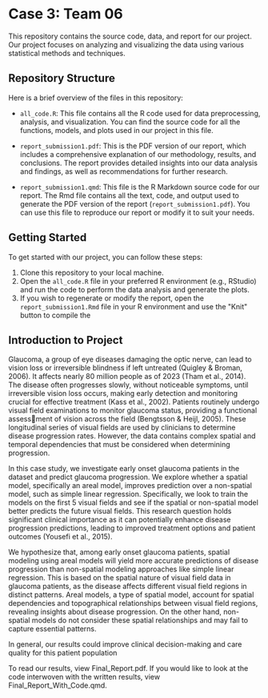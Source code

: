 # Case 3: Team 06

This repository contains the source code, data, and report for our project. Our project focuses on analyzing and visualizing the data using various statistical methods and techniques.

## Repository Structure

Here is a brief overview of the files in this repository:

- `all_code.R`: This file contains all the R code used for data preprocessing, analysis, and visualization. You can find the source code for all the functions, models, and plots used in our project in this file.

- `report_submission1.pdf`: This is the PDF version of our report, which includes a comprehensive explanation of our methodology, results, and conclusions. The report provides detailed insights into our data analysis and findings, as well as recommendations for further research.

- `report_submission1.qmd`: This file is the R Markdown source code for our report. The Rmd file contains all the text, code, and output used to generate the PDF version of the report (`report_submission1.pdf`). You can use this file to reproduce our report or modify it to suit your needs.

## Getting Started

To get started with our project, you can follow these steps:

1. Clone this repository to your local machine.
2. Open the `all_code.R` file in your preferred R environment (e.g., RStudio) and run the code to perform the data analysis and generate the plots.
3. If you wish to regenerate or modify the report, open the `report_submission1.Rmd` file in your R environment and use the "Knit" button to compile the

## Introduction to Project

Glaucoma, a group of eye diseases damaging the optic nerve, can lead to vision loss or irreversible blindness
if left untreated (Quigley & Broman, 2006). It affects nearly 80 million people as of 2023 (Tham et al., 2014).
The disease often progresses slowly, without noticeable symptoms, until irreversible vision loss occurs, making
early detection and monitoring crucial for effective treatment (Kass et al., 2002).
Patients routinely undergo visual field examinations to monitor glaucoma status, providing a functional assessment of vision across the field (Bengtsson & Heijl, 2005). These longitudinal series of visual fields are used
by clinicians to determine disease progression rates. However, the data contains complex spatial and temporal
dependencies that must be considered when determining progression.

In this case study, we investigate early onset glaucoma patients in the dataset and predict glaucoma progression.
We explore whether a spatial model, specifically an areal model, improves prediction over a non-spatial model,
such as simple linear regression. Specifically, we look to train the models on the first 5 visual fields and see if
the spatial or non-spatial model better predicts the future visual fields. This research question holds significant
clinical importance as it can potentially enhance disease progression predictions, leading to improved treatment
options and patient outcomes (Yousefi et al., 2015).

We hypothesize that, among early onset glaucoma patients, spatial modeling using areal models will yield more
accurate predictions of disease progression than non-spatial modeling approaches like simple linear regression.
This is based on the spatial nature of visual field data in glaucoma patients, as the disease affects different
visual field regions in distinct patterns. Areal models, a type of spatial model, account for spatial dependencies
and topographical relationships between visual field regions, revealing insights about disease progression. On
the other hand, non-spatial models do not consider these spatial relationships and may fail to capture essential
patterns.

In general, our results could improve clinical decision-making and care quality for this patient population

To read our results, view Final_Report.pdf. If you would like to look at the code interwoven with the written results,
view Final_Report_With_Code.qmd.
